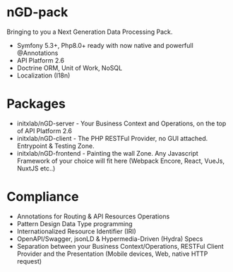 
# nGD-pack
Bringing to you a Next Generation Data Processing Pack.
- Symfony 5.3+, Php8.0+ ready with now native and powerfull @Annotations
- API Platform 2.6
- Doctrine ORM, Unit of Work, NoSQL
- Localization (I18n)

# Packages
- initxlab/nGD-server - Your Business Context and Operations, on the top of API Platform 2.6
- initxlab/nGD-client - The PHP RESTFul Provider, no GUI attached. Entrypoint & Testing Zone.
- initxlab/nGD-frontend - Painting the wall Zone. Any Javascript Framework of your choice will fit here (Webpack Encore, React, VueJs, NuxtJS etc..)

# Compliance
- Annotations for Routing & API Resources Operations
- Pattern Design Data Type programming
- Internationalized Resource Identifier (IRI)
- OpenAPI/Swagger, jsonLD & Hypermedia-Driven (Hydra) Specs
- Separation between your Business Context/Operations, RESTFul Client Provider and the Presentation (Mobile devices, Web, native HTTP request)
